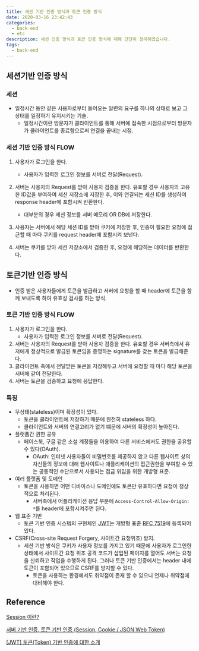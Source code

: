 ```yaml
---
title: 세션 기반 인증 방식과 토큰 인증 방식
date: 2020-03-16 23:42:43
categories:
  - back-end
  - etc
description: 세션 인증 방식과 토큰 인증 방식에 대해 간단히 정리하였습니다.
tags:
  - back-end
---
```


## 세션기반 인증 방식

### 세션

- 일정시간 동안 같은 사용자로부터 들어오는 일련의 요구를 하나의 상태로 보고 그 상태를 일정하기 유지시키는 기술.
  - 일정시간이란 방문자가 클라이언트를 통해 서버에 접속한 시점으로부터 방문자가 클라이언트를 종료함으로써 연결을 끝내는 시점.

### 세션 기반 인증 방식 FLOW

1. 사용자가 로그인을 한다.

   - 사용자가 입력한 로그인 정보를 서버로 전달(Request).

2. 서버는 사용자의 Request를 받아 사용자 검증을 한다. 유효할 경우 사용자의 고유한 ID값을 부여하여 세션 저장소에 저장한 후, 이와 연결되는 세션 ID를 생성하여 response header에 포함시켜 반환한다.

   - 대부분의 경우 세션 정보를 서버 메모리 OR DB에 저장한다.

3. 사용자는 서버에서 해당 세션 ID를 받아 쿠키에 저장한 후, 인증이 필요한 요청에 접근할 때 마다 쿠키를 request header에 포함시켜 보낸다.
4. 서버는 쿠키를 받아 세션 저장소에서 검증한 후, 요청에 해당하는 데이터를 반환한다.

## 토큰기반 인증 방식

- 인증 받은 사용자들에게 토큰을 발급하고 서버에 요청을 할 때 header에 토큰을 함께 보내도록 하여 유효성 검사를 하는 방식.

### 토큰 기반 인증 방식 FLOW

1. 사용자가 로그인을 한다.
   - 사용자가 입력한 로그인 정보를 서버로 전달(Request).
2. 서버는 사용자의 Request를 받아 사용자 검증을 한다. 유효할 경우 서버측에서 유저에게 정상적으로 발급된 토큰임을 증명하는 signature를 갖는 토큰을 발급해준다.
3. 클라이언트 측에서 전달받은 토큰을 저장해두고 서버에 요청할 때 마다 해당 토큰을 서버에 같이 전달한다.
4. 서버는 토큰을 검증하고 요청에 응답한다.

### 특징

- 무상태(stateless)이며 확장성이 있다.
  - 토큰을 클라이언트에 저장하기 때문에 완전히 stateless 하다.
  - 클라이언트와 서버의 연결고리가 없기 떄문에 서버의 확장성이 높아진다.
- 플랫폼간 권한 공유
  - 페이스북, 구글 같은 소설 계정들을 이용하여 다른 서비스에서도 권한을 공유할 수 있다(OAuth).
    - OAuth: 인터넷 사용자들이 비밀번호를 제공하지 않고 다른 웹사이트 상의 자신들의 정보에 대해 웹사이트나 애플리케이션의 접근권한을 부여할 수 있는 공통적인 수단으로서 사용되는 접금 위임을 위한 개방형 표준.
- 여러 플랫폼 및 도메인
  - 토큰을 사용하면 어떤 디바이스나 도메인에도 토큰만 유효하다면 요청이 정상적으로 처리된다.
    - 서버측에서 어플리케이션 응답 부분에 `Access-Control-Allow-Origin: *`를 header에 포함시켜주면 된다.
- 웹 표준 기반
  - 토큰 기반 인증 시스템의 구현체인 [JWT](https://jwt.io/)는 개방형 표준 [RFC 7519](https://tools.ietf.org/html/rfc7519)에 등록되어 있다.
- CSRF(Cross-site Request Forgery, 사이트간 요청위조) 방지.
  - 세션 기반 방식은 쿠키가 사용자 정보를 가지고 있기 때문에 사용자가 로그인한 상태에서 사이트간 요청 위조 공격 코드가 삽입된 페이지를 열어도 서버는 요청을 신뢰하고 작업을 수행하게 된다. 그러나 토큰 기반 인증에서는 header 내에 토큰이 포함되어 있으므로 CSRF를 방지할 수 있다.
    - 토큰을 사용하는 환경에서도 취약점이 존재 할 수 있으니 언제나 취약점에 대비해야 한다.

## Reference

[Session 이란?](https://88240.tistory.com/190)

[서버 기반 인증, 토큰 기반 인증 (Session, Cookie / JSON Web Token)](https://dooopark.tistory.com/6)

[[JWT] 토큰(Token) 기반 인증에 대한 소개](https://velopert.com/2350)
